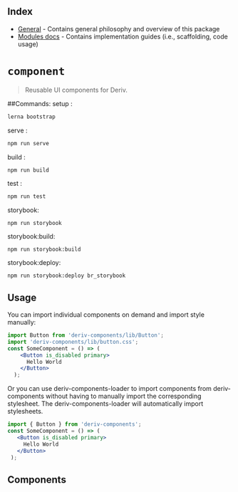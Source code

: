 ## Index

- [General](docs/README.md) - Contains general philosophy and overview of this package
- [Modules docs](docs/Modules/README.md) - Contains implementation guides (i.e., scaffolding, code usage)

# `component`
> Reusable UI components for Deriv.

##Commands:
setup :
  ```sh 
  lerna bootstrap
  ```
serve : 
  ```sh 
  npm run serve
  ```
build : 
  ```sh 
  npm run build
  ```
test  :
  ```sh 
  npm run test
  ```

storybook: 
  ```shell script
  npm run storybook
  ```
storybook:build:
  ```
  npm run storybook:build
  ```
storybook:deploy:
  ```
  npm run storybook:deploy br_storybook
  ```
## Usage
You can import individual components on demand and import style manually:
```jsx
import Button from 'deriv-components/lib/Button';
import 'deriv-components/lib/button.css';
const SomeComponent = () => (
    <Button is_disabled primary>
      Hello World
    </Button>
  );
```
 Or you can use deriv-components-loader to import components from deriv-components without having to manually import the corresponding stylesheet. The deriv-components-loader will automatically import stylesheets.

 ```jsx
import { Button } from 'deriv-components';
const SomeComponent = () => (
    <Button is_disabled primary>
      Hello World
    </Button>
  );
```
## Components
